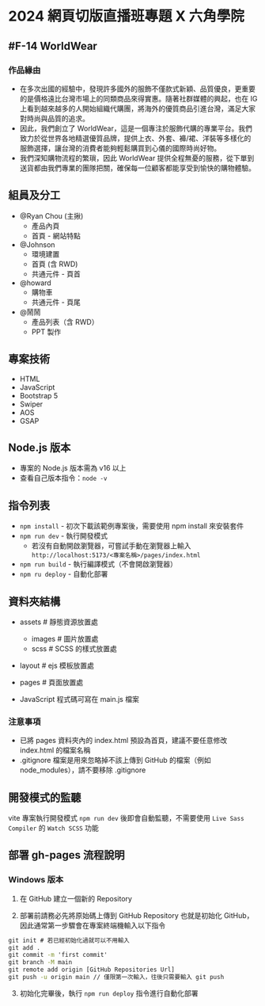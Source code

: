# 2024 網頁切版直播班專題 X 六角學院

## #F-14 WorldWear
### 作品緣由
  - 在多次出國的經驗中，發現許多國外的服飾不僅款式新穎、品質優良，更重要的是價格遠比台灣市場上的同類商品來得實惠。隨著社群媒體的興起，也在 IG 上看到越來越多的人開始組織代購團，將海外的優質商品引進台灣，滿足大家對時尚與品質的追求。
  - 因此，我們創立了 WorldWear，這是一個專注於服飾代購的專業平台。我們致力於從世界各地精選優質品牌，提供上衣、外套、褲/裙、洋裝等多樣化的服飾選擇，讓台灣的消費者能夠輕鬆購買到心儀的國際時尚好物。
  - 我們深知購物流程的繁瑣，因此 WorldWear 提供全程無憂的服務，從下單到送貨都由我們專業的團隊把關，確保每一位顧客都能享受到愉快的購物體驗。

## 組員及分工
  - @Ryan Chou (主揪)
    - 產品內頁
    - 首頁 - 網站特點  
  - @Johnson
    - 環境建置
    - 首頁 (含 RWD)
    - 共通元件 - 頁首
  - @howard
    - 購物車
    - 共通元件 - 頁尾
  - @鬧鬧
    - 產品列表（含 RWD）
    - PPT 製作

## 專案技術
  - HTML
  - JavaScript
  - Bootstrap 5
  - Swiper
  - AOS
  - GSAP

## Node.js 版本
  - 專案的 Node.js 版本需為 v16 以上
  - 查看自己版本指令：`node -v`


## 指令列表
- `npm install` - 初次下載該範例專案後，需要使用 npm install 來安裝套件
- `npm run dev` - 執行開發模式
  - 若沒有自動開啟瀏覽器，可嘗試手動在瀏覽器上輸入
    `http://localhost:5173/<專案名稱>/pages/index.html`
- `npm run build` - 執行編譯模式（不會開啟瀏覽器）
- `npm ru deploy` - 自動化部署

## 資料夾結構
  - assets # 靜態資源放置處
    - images # 圖片放置處
    - scss # SCSS 的樣式放置處

  - layout # ejs 模板放置處
  - pages # 頁面放置處

- JavaScript 程式碼可寫在 main.js 檔案

### 注意事項
- 已將 pages 資料夾內的 index.html 預設為首頁，建議不要任意修改 index.html 的檔案名稱
- .gitignore 檔案是用來忽略掉不該上傳到 GitHub 的檔案（例如 node_modules），請不要移除 .gitignore

## 開發模式的監聽
vite 專案執行開發模式 `npm run dev` 後即會自動監聽，不需要使用 `Live Sass Compiler` 的 `Watch SCSS` 功能


## 部署 gh-pages 流程說明
### Windows 版本
1. 在 GitHub 建立一個新的 Repository

2. 部署前請務必先將原始碼上傳到 GitHub Repository 也就是初始化 GitHub，因此通常第一步驟會在專案終端機輸入以下指令
```cmd
git init # 若已經初始化過就可以不用輸入
git add .
git commit -m 'first commit'
git branch -M main
git remote add origin [GitHub Repositories Url]
git push -u origin main // 僅限第一次輸入，往後只需要輸入 git push
```

3. 初始化完畢後，執行 `npm run deploy` 指令進行自動化部署

